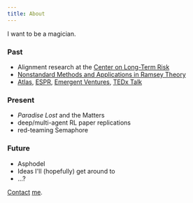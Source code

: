 ```yaml
---
title: About
---
```


I want to be a magician. 

### Past
* Alignment research at the [Center on Long-Term Risk](https://www.longtermrisk.org)
* [Nonstandard Methods and Applications in Ramsey Theory](/images/Nonstandard_Methods_and_Applications_in_Ramsey_Theory.pdf)
* [Atlas](https://atlasfellowship.org), [ESPR](https://www.espr.camp), [Emergent Ventures](https://marginalrevolution.com/marginalrevolution/2022/12/emergent-ventures-23rd-cohort.html), [TEDx Talk](https://www.ted.com/talks/yudhister_kumar_math_is_art_and_why_it_matters)

### Present
* *Paradise Lost* and the Matters
* deep/multi-agent RL paper replications
* red-teaming Semaphore

### Future
* Asphodel
* Ideas I'll (hopefully) get around to
* ...?

[Contact](mailto:kumar.yudhister@proton.me) [me](https://www.twitter.com/cyclic_al).
